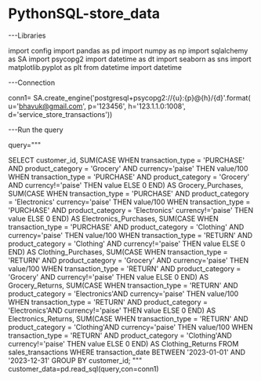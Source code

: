 # PythonSQL-store_data

---Libraries

import config
import pandas as pd
import numpy as np
import sqlalchemy as SA
import psycopg2
import datetime as dt
import seaborn as sns
import matplotlib.pyplot as plt
from datetime import datetime

---Connection

conn1= SA.create_engine('postgresql+psycopg2://{u}:{p}@{h}/{d}'.format(
    u='bhavuk@gmail.com', 
    p='123456',
    h='123.1.1.0:1008',
    d='service_store_transactions'))

---Run the query

query="""

SELECT 
    customer_id,
    SUM(CASE 
            WHEN transaction_type = 'PURCHASE' AND product_category = 'Grocery' AND currency='paise'  THEN value/100 
            WHEN transaction_type = 'PURCHASE' AND product_category = 'Grocery' AND currency!='paise'  THEN value
            ELSE 0
        END) AS Grocery_Purchases,
    SUM(CASE 
            WHEN transaction_type = 'PURCHASE' AND product_category = 'Electronics' currency='paise'  THEN value/100
            WHEN transaction_type = 'PURCHASE' AND product_category = 'Electronics' currency!='paise'  THEN value
            ELSE 0
        END) AS Electronics_Purchases,
    SUM(CASE 
            WHEN transaction_type = 'PURCHASE' AND product_category = 'Clothing' AND currency='paise'  THEN value/100
            WHEN transaction_type = 'RETURN' AND product_category = 'Clothing' AND currency!='paise'  THEN value
            ELSE 0
        END) AS Clothing_Purchases,
    SUM(CASE 
            WHEN transaction_type = 'RETURN' AND product_category = 'Grocery' AND currency='paise'  THEN value/100
            WHEN transaction_type = 'RETURN' AND product_category = 'Grocery' AND currency!='paise'  THEN value
            ELSE 0
        END) AS Grocery_Returns,
    SUM(CASE 
            WHEN transaction_type = 'RETURN' AND product_category = 'Electronics'AND currency='paise'  THEN value/100
            WHEN transaction_type = 'RETURN' AND product_category = 'Electronics'AND currency!='paise'  THEN value
            ELSE 0
        END) AS Electronics_Returns,
    SUM(CASE 
            WHEN transaction_type = 'RETURN' AND product_category = 'Clothing'AND currency='paise'  THEN value/100
            WHEN transaction_type = 'RETURN' AND product_category = 'Clothing'AND currency!='paise'  THEN value
            ELSE 0
        END) AS Clothing_Returns
FROM 
    sales_transactions
WHERE 
    transaction_date BETWEEN '2023-01-01' AND '2023-12-31'
GROUP BY 
    customer_id;
"""
customer_data=pd.read_sql(query,con=conn1)
